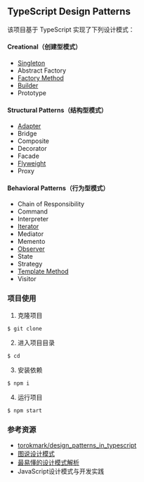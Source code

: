 ## TypeScript Design Patterns

该项目基于 TypeScript 实现了下列设计模式：

#### Creational（创建型模式）

- [Singleton](https://github.com/semlinker/typescript-design-patterns/tree/master/src/singleton)
- Abstract Factory
- [Factory Method](https://github.com/semlinker/typescript-design-patterns/tree/master/src/factory-method)
- [Builder](https://github.com/semlinker/typescript-design-patterns/tree/master/src/builder)
- Prototype

#### Structural Patterns（结构型模式）

- [Adapter](https://github.com/semlinker/typescript-design-patterns/tree/master/src/adapter)
- Bridge
- Composite
- Decorator
- Facade
- [Flyweight](https://github.com/semlinker/typescript-design-patterns/tree/master/src/flyweight)
- Proxy

#### Behavioral Patterns（行为型模式）

- Chain of Responsibility
- Command
- Interpreter
- [Iterator](https://github.com/semlinker/typescript-design-patterns/tree/master/src/iterator)
- Mediator
- Memento
- [Observer](https://github.com/semlinker/typescript-design-patterns/tree/master/src/observer)
- State
- Strategy
- [Template Method](https://github.com/semlinker/typescript-design-patterns/tree/master/src/template-method)
- Visitor

### 项目使用

1. 克隆项目

```
$ git clone 
```

2. 进入项目目录

```
$ cd 
```

3. 安装依赖

```
$ npm i
```

4. 运行项目

```
$ npm start
```

### 参考资源

* [torokmark/design_patterns_in_typescript](https://github.com/torokmark/design_patterns_in_typescript)
* [图说设计模式](http://design-patterns.readthedocs.io/zh_CN/latest/index.html)
* [最易懂的设计模式解析](https://blog.csdn.net/column/details/14783.html)
* ​JavaScript设计模式与开发实践



